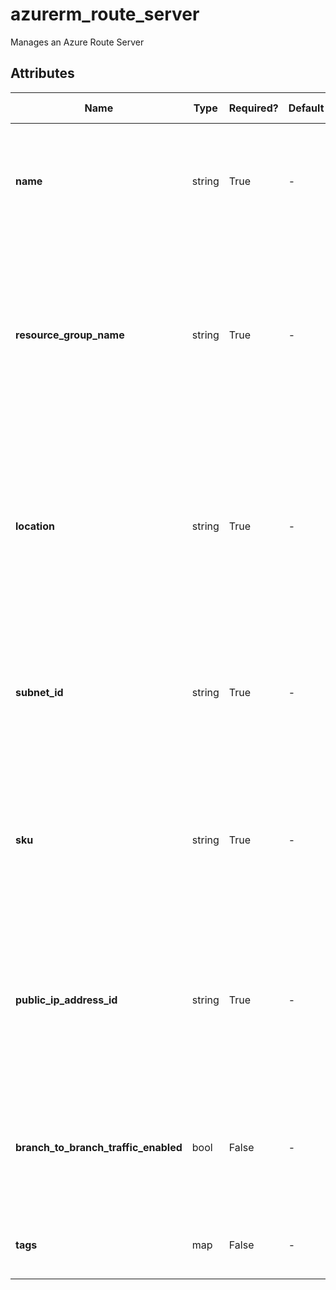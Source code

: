 # azurerm_route_server

Manages an Azure Route Server

## Attributes

| Name | Type | Required? | Default  | possible values | Description |
| ---- | ---- | --------- | -------- | ----------- | ----------- |
| **name** | string | True | -  |  -  | The name of the Route Server. Changing this forces a new resource to be created. | 
| **resource_group_name** | string | True | -  |  -  | Specifies the name of the Resource Group where the Route Server should exist. Changing this forces a new resource to be created. | 
| **location** | string | True | -  |  -  | Specifies the supported Azure location where the Route Server should exist. Changing this forces a new resource to be created. | 
| **subnet_id** | string | True | -  |  -  | The ID of the Subnet that the Route Server will reside. Changing this forces a new resource to be created. | 
| **sku** | string | True | -  |  -  | The SKU of the Route Server. The only possible value is `Standard`. Changing this forces a new resource to be created. | 
| **public_ip_address_id** | string | True | -  |  -  | The ID of the Public IP Address. This option is required since September 1st 2021. Changing this forces a new resource to be created. | 
| **branch_to_branch_traffic_enabled** | bool | False | -  |  -  | Whether to enable route exchange between Azure Route Server and the gateway(s) | 
| **tags** | map | False | -  |  -  | A mapping of tags to assign to the resource. | 

